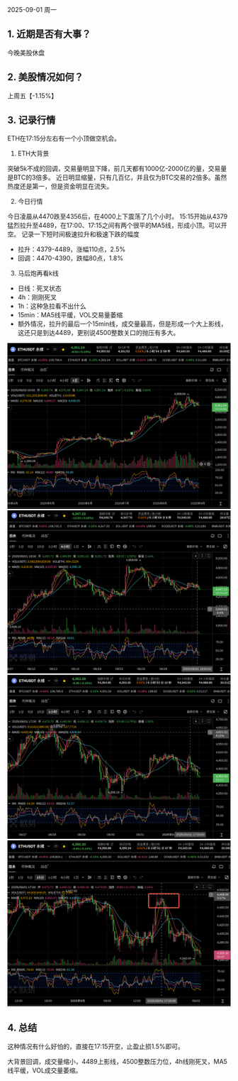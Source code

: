 2025-09-01 周一
## 1. 近期是否有大事？
今晚美股休盘
## 2. 美股情况如何？
上周五【-1.15%】
## 3. 记录行情
ETH在17:15分左右有一个小顶做空机会。
1. ETH大背景

突破5k不成的回调，交易量明显下降，前几天都有1000亿-2000亿的量，交易量是BTC的3倍多。
近日明显缩量，只有几百亿，并且仅为BTC交易的2倍多。虽然热度还是第一，但是资金明显在流失。

2. 今日行情

今日凌晨从4470跌至4356后，在4000上下震荡了几个小时。
15:15开始从4379猛烈拉升至4489，在17:00、17:15之间有两个很平的MA5线，形成小顶。可以开空。
记录一下短时间极速拉升和极速下跌的幅度
- 拉升：4379-4489，涨幅110点，2.5%
- 回调：4470-4390，跌幅80点，1.8%

3. 马后炮再看k线

- 日线：死叉状态
- 4h：刚刚死叉
- 1h：这种急拉看不出什么
- 15min：MA5线平缓，VOL交易量萎缩
- 额外情况，拉升的最后一个15min线，成交量最高，但是形成一个大上影线，这还只是到达4489，更别说4500整数关口的抛压有多大。

![img_17.png](img_17.png)
![img_18.png](img_18.png)
![img_19.png](img_19.png)
![img_20.png](img_20.png)
## 4. 总结
这种情况有什么好怕的，直接在17:15开空，止盈止损1.5%即可。

大背景回调，成交量缩小，4489上影线，4500整数压力位，4h线刚死叉，MA5线平缓，VOL成交量萎缩。

